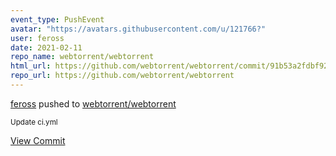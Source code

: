 ```yaml
---
event_type: PushEvent
avatar: "https://avatars.githubusercontent.com/u/121766?"
user: feross
date: 2021-02-11
repo_name: webtorrent/webtorrent
html_url: https://github.com/webtorrent/webtorrent/commit/91b53a2fdbf923bba5ef73d0f99979a0a28cba45
repo_url: https://github.com/webtorrent/webtorrent
---
```


<a href='https://github.com/feross' target='_blank'>feross</a> pushed to <a href='https://github.com/webtorrent/webtorrent' target='_blank'>webtorrent/webtorrent</a>

<small>Update ci.yml</small>

<a href='https://github.com/webtorrent/webtorrent/commit/91b53a2fdbf923bba5ef73d0f99979a0a28cba45' target='_blank'>View Commit</a>